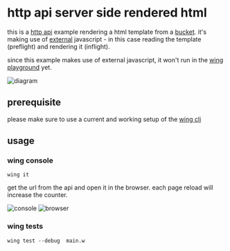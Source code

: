 # http api server side rendered html

this is a [http api](https://www.winglang.io/docs/standard-library/cloud/api) example rendering a html template from a [bucket](https://www.winglang.io/docs/standard-library/cloud/bucket). it's making use of [external](https://www.winglang.io/docs/language-reference#52-javascript) javascript - in this case reading the template (preflight) and rendering it (inflight).

since this example makes use of external javascript, it won't run in the [wing playground](https://www.winglang.io/play) yet.

![diagram](./diagram.png)

## prerequisite

please make sure to use a current and working setup of the [wing cli](https://docs.winglang.io/getting-started/installation)

## usage

### wing console

```
wing it
```

get the url from the api and open it in the browser. each page reload will increase the counter.

![console](./console.png)
![browser](./browser.png)

### wing tests

```
wing test --debug  main.w
```
